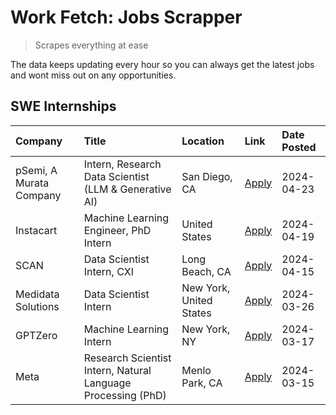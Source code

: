 # Work Fetch: Jobs Scrapper
> Scrapes everything at ease

The data keeps updating every hour so you can always get the latest jobs and wont miss out on any opportunities.

## SWE Internships
<!--START_SECTION:workfetch-->
| Company                 | Title                                                        | Location                | Link                                                                                                                                                                                                                                                                         | Date Posted   |
|:------------------------|:-------------------------------------------------------------|:------------------------|:-----------------------------------------------------------------------------------------------------------------------------------------------------------------------------------------------------------------------------------------------------------------------------|:--------------|
| pSemi, A Murata Company | Intern, Research Data Scientist (LLM & Generative AI)        | San Diego, CA           | [Apply](https://www.linkedin.com/jobs/view/intern-research-data-scientist-llm-generative-ai-at-psemi-a-murata-company-3887074168?refId=l30pr0IEGurSFEdr21e%2Bhw%3D%3D&trackingId=WpDG1ebYeQfm7VtlXhrqHA%3D%3D&position=4&pageNum=0&trk=public_jobs_jserp-result_search-card) | 2024-04-23    |
| Instacart               | Machine Learning Engineer, PhD Intern                        | United States           | [Apply](https://www.linkedin.com/jobs/view/machine-learning-engineer-phd-intern-at-instacart-3901991739?refId=l30pr0IEGurSFEdr21e%2Bhw%3D%3D&trackingId=bPjj0UJAt%2FpsoVYOg2MDaQ%3D%3D&position=2&pageNum=0&trk=public_jobs_jserp-result_search-card)                        | 2024-04-19    |
| SCAN                    | Data Scientist Intern, CXI                                   | Long Beach, CA          | [Apply](https://www.linkedin.com/jobs/view/data-scientist-intern-cxi-at-scan-3899690492?refId=l30pr0IEGurSFEdr21e%2Bhw%3D%3D&trackingId=iQ%2BGeqGAtHlTO9zlrjuEIw%3D%3D&position=9&pageNum=0&trk=public_jobs_jserp-result_search-card)                                        | 2024-04-15    |
| Medidata Solutions      | Data Scientist Intern                                        | New York, United States | [Apply](https://www.linkedin.com/jobs/view/data-scientist-intern-at-medidata-solutions-3810253704?refId=l30pr0IEGurSFEdr21e%2Bhw%3D%3D&trackingId=w3WBM0qtqYhAE2eiqapA8g%3D%3D&position=8&pageNum=0&trk=public_jobs_jserp-result_search-card)                                | 2024-03-26    |
| GPTZero                 | Machine Learning Intern                                      | New York, NY            | [Apply](https://www.linkedin.com/jobs/view/machine-learning-intern-at-gptzero-3860723963?refId=l30pr0IEGurSFEdr21e%2Bhw%3D%3D&trackingId=YVgwesZqNvFy%2BbWcHspIWg%3D%3D&position=7&pageNum=0&trk=public_jobs_jserp-result_search-card)                                       | 2024-03-17    |
| Meta                    | Research Scientist Intern, Natural Language Processing (PhD) | Menlo Park, CA          | [Apply](https://www.linkedin.com/jobs/view/research-scientist-intern-natural-language-processing-phd-at-meta-3858718375?refId=l30pr0IEGurSFEdr21e%2Bhw%3D%3D&trackingId=HZqqF7Suf2agTJ16ABiEWg%3D%3D&position=10&pageNum=0&trk=public_jobs_jserp-result_search-card)         | 2024-03-15    |
<!--END_SECTION:workfetch-->
